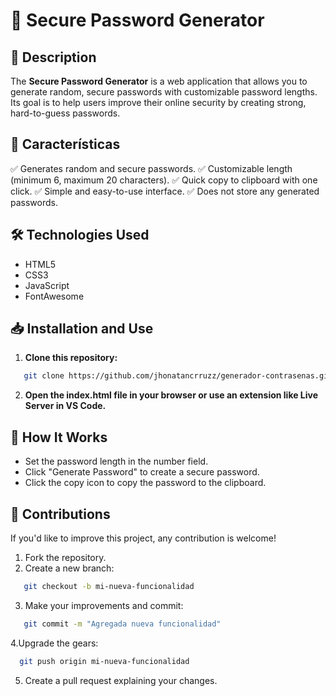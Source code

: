 # 🔐 Secure Password Generator


## 📌 Description  

The **Secure Password Generator** is a web application that allows you to generate random, secure passwords with customizable password lengths. Its goal is to help users improve their online security by creating strong, hard-to-guess passwords.

## 🚀 Características  

✅ Generates random and secure passwords.
✅ Customizable length (minimum 6, maximum 20 characters).
✅ Quick copy to clipboard with one click.
✅ Simple and easy-to-use interface.
✅ Does not store any generated passwords. 

## 🛠️ Technologies Used

- HTML5  
- CSS3  
- JavaScript
- FontAwesome

## 📥 Installation and Use 

1. **Clone this repository:**
```bash
   git clone https://github.com/jhonatancrruzz/generador-contrasenas.git
```
2. **Open the index.html file in your browser or use an extension like Live Server in VS Code.**

## 📌 How It Works

- Set the password length in the number field.
- Click "Generate Password" to create a secure password.
- Click the copy icon to copy the password to the clipboard.

## 📝 Contributions

If you'd like to improve this project, any contribution is welcome!

1. Fork the repository.
2. Create a new branch:
```bash
   git checkout -b mi-nueva-funcionalidad
```
3. Make your improvements and commit:
```bash
   git commit -m "Agregada nueva funcionalidad"
```
4.Upgrade the gears:
```bash
  git push origin mi-nueva-funcionalidad
```
5. Create a pull request explaining your changes.




